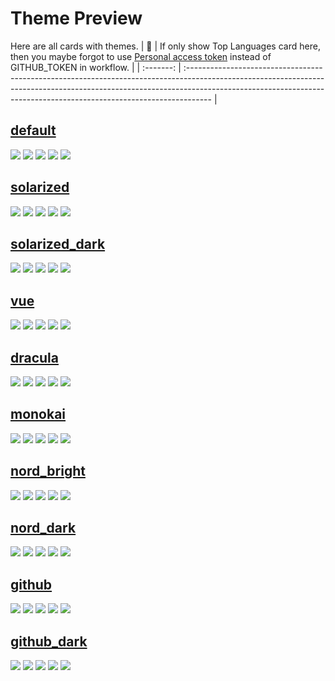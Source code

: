 
# Theme Preview

Here are all cards with themes.
| :bell: | If only show Top Languages card here, then you maybe forgot to use [Personal access token](https://docs.github.com/en/actions/configuring-and-managing-workflows/creating-and-storing-encrypted-secrets) instead of GITHUB_TOKEN in workflow. |
| :-------: | :------------------------------------------------------------------------------------------------------------------------------------------------------------------------------------------------------------------------------------------------ |

## [default](./default/README.md)
[![](https://raw.githubusercontent.com/saturnavt/saturnavt/master/profile-summary-card-output/default/0-profile-details.svg)](https://github.com/saturnavt/github-profile-summary-cards)
[![](https://raw.githubusercontent.com/saturnavt/saturnavt/master/profile-summary-card-output/default/1-repos-per-language.svg)](https://github.com/saturnavt/github-profile-summary-cards) [![](https://raw.githubusercontent.com/saturnavt/saturnavt/master/profile-summary-card-output/default/2-most-commit-language.svg)](https://github.com/saturnavt/github-profile-summary-cards)
[![](https://raw.githubusercontent.com/saturnavt/saturnavt/master/profile-summary-card-output/default/3-stats.svg)](https://github.com/saturnavt/github-profile-summary-cards) [![](https://raw.githubusercontent.com/saturnavt/saturnavt/master/profile-summary-card-output/default/4-productive-time.svg)](https://github.com/saturnavt/github-profile-summary-cards)
## [solarized](./solarized/README.md)
[![](https://raw.githubusercontent.com/saturnavt/saturnavt/master/profile-summary-card-output/solarized/0-profile-details.svg)](https://github.com/saturnavt/github-profile-summary-cards)
[![](https://raw.githubusercontent.com/saturnavt/saturnavt/master/profile-summary-card-output/solarized/1-repos-per-language.svg)](https://github.com/saturnavt/github-profile-summary-cards) [![](https://raw.githubusercontent.com/saturnavt/saturnavt/master/profile-summary-card-output/solarized/2-most-commit-language.svg)](https://github.com/saturnavt/github-profile-summary-cards)
[![](https://raw.githubusercontent.com/saturnavt/saturnavt/master/profile-summary-card-output/solarized/3-stats.svg)](https://github.com/saturnavt/github-profile-summary-cards) [![](https://raw.githubusercontent.com/saturnavt/saturnavt/master/profile-summary-card-output/solarized/4-productive-time.svg)](https://github.com/saturnavt/github-profile-summary-cards)
## [solarized_dark](./solarized_dark/README.md)
[![](https://raw.githubusercontent.com/saturnavt/saturnavt/master/profile-summary-card-output/solarized_dark/0-profile-details.svg)](https://github.com/saturnavt/github-profile-summary-cards)
[![](https://raw.githubusercontent.com/saturnavt/saturnavt/master/profile-summary-card-output/solarized_dark/1-repos-per-language.svg)](https://github.com/saturnavt/github-profile-summary-cards) [![](https://raw.githubusercontent.com/saturnavt/saturnavt/master/profile-summary-card-output/solarized_dark/2-most-commit-language.svg)](https://github.com/saturnavt/github-profile-summary-cards)
[![](https://raw.githubusercontent.com/saturnavt/saturnavt/master/profile-summary-card-output/solarized_dark/3-stats.svg)](https://github.com/saturnavt/github-profile-summary-cards) [![](https://raw.githubusercontent.com/saturnavt/saturnavt/master/profile-summary-card-output/solarized_dark/4-productive-time.svg)](https://github.com/saturnavt/github-profile-summary-cards)
## [vue](./vue/README.md)
[![](https://raw.githubusercontent.com/saturnavt/saturnavt/master/profile-summary-card-output/vue/0-profile-details.svg)](https://github.com/saturnavt/github-profile-summary-cards)
[![](https://raw.githubusercontent.com/saturnavt/saturnavt/master/profile-summary-card-output/vue/1-repos-per-language.svg)](https://github.com/saturnavt/github-profile-summary-cards) [![](https://raw.githubusercontent.com/saturnavt/saturnavt/master/profile-summary-card-output/vue/2-most-commit-language.svg)](https://github.com/saturnavt/github-profile-summary-cards)
[![](https://raw.githubusercontent.com/saturnavt/saturnavt/master/profile-summary-card-output/vue/3-stats.svg)](https://github.com/saturnavt/github-profile-summary-cards) [![](https://raw.githubusercontent.com/saturnavt/saturnavt/master/profile-summary-card-output/vue/4-productive-time.svg)](https://github.com/saturnavt/github-profile-summary-cards)
## [dracula](./dracula/README.md)
[![](https://raw.githubusercontent.com/saturnavt/saturnavt/master/profile-summary-card-output/dracula/0-profile-details.svg)](https://github.com/saturnavt/github-profile-summary-cards)
[![](https://raw.githubusercontent.com/saturnavt/saturnavt/master/profile-summary-card-output/dracula/1-repos-per-language.svg)](https://github.com/saturnavt/github-profile-summary-cards) [![](https://raw.githubusercontent.com/saturnavt/saturnavt/master/profile-summary-card-output/dracula/2-most-commit-language.svg)](https://github.com/saturnavt/github-profile-summary-cards)
[![](https://raw.githubusercontent.com/saturnavt/saturnavt/master/profile-summary-card-output/dracula/3-stats.svg)](https://github.com/saturnavt/github-profile-summary-cards) [![](https://raw.githubusercontent.com/saturnavt/saturnavt/master/profile-summary-card-output/dracula/4-productive-time.svg)](https://github.com/saturnavt/github-profile-summary-cards)
## [monokai](./monokai/README.md)
[![](https://raw.githubusercontent.com/saturnavt/saturnavt/master/profile-summary-card-output/monokai/0-profile-details.svg)](https://github.com/saturnavt/github-profile-summary-cards)
[![](https://raw.githubusercontent.com/saturnavt/saturnavt/master/profile-summary-card-output/monokai/1-repos-per-language.svg)](https://github.com/saturnavt/github-profile-summary-cards) [![](https://raw.githubusercontent.com/saturnavt/saturnavt/master/profile-summary-card-output/monokai/2-most-commit-language.svg)](https://github.com/saturnavt/github-profile-summary-cards)
[![](https://raw.githubusercontent.com/saturnavt/saturnavt/master/profile-summary-card-output/monokai/3-stats.svg)](https://github.com/saturnavt/github-profile-summary-cards) [![](https://raw.githubusercontent.com/saturnavt/saturnavt/master/profile-summary-card-output/monokai/4-productive-time.svg)](https://github.com/saturnavt/github-profile-summary-cards)
## [nord_bright](./nord_bright/README.md)
[![](https://raw.githubusercontent.com/saturnavt/saturnavt/master/profile-summary-card-output/nord_bright/0-profile-details.svg)](https://github.com/saturnavt/github-profile-summary-cards)
[![](https://raw.githubusercontent.com/saturnavt/saturnavt/master/profile-summary-card-output/nord_bright/1-repos-per-language.svg)](https://github.com/saturnavt/github-profile-summary-cards) [![](https://raw.githubusercontent.com/saturnavt/saturnavt/master/profile-summary-card-output/nord_bright/2-most-commit-language.svg)](https://github.com/saturnavt/github-profile-summary-cards)
[![](https://raw.githubusercontent.com/saturnavt/saturnavt/master/profile-summary-card-output/nord_bright/3-stats.svg)](https://github.com/saturnavt/github-profile-summary-cards) [![](https://raw.githubusercontent.com/saturnavt/saturnavt/master/profile-summary-card-output/nord_bright/4-productive-time.svg)](https://github.com/saturnavt/github-profile-summary-cards)
## [nord_dark](./nord_dark/README.md)
[![](https://raw.githubusercontent.com/saturnavt/saturnavt/master/profile-summary-card-output/nord_dark/0-profile-details.svg)](https://github.com/saturnavt/github-profile-summary-cards)
[![](https://raw.githubusercontent.com/saturnavt/saturnavt/master/profile-summary-card-output/nord_dark/1-repos-per-language.svg)](https://github.com/saturnavt/github-profile-summary-cards) [![](https://raw.githubusercontent.com/saturnavt/saturnavt/master/profile-summary-card-output/nord_dark/2-most-commit-language.svg)](https://github.com/saturnavt/github-profile-summary-cards)
[![](https://raw.githubusercontent.com/saturnavt/saturnavt/master/profile-summary-card-output/nord_dark/3-stats.svg)](https://github.com/saturnavt/github-profile-summary-cards) [![](https://raw.githubusercontent.com/saturnavt/saturnavt/master/profile-summary-card-output/nord_dark/4-productive-time.svg)](https://github.com/saturnavt/github-profile-summary-cards)
## [github](./github/README.md)
[![](https://raw.githubusercontent.com/saturnavt/saturnavt/master/profile-summary-card-output/github/0-profile-details.svg)](https://github.com/saturnavt/github-profile-summary-cards)
[![](https://raw.githubusercontent.com/saturnavt/saturnavt/master/profile-summary-card-output/github/1-repos-per-language.svg)](https://github.com/saturnavt/github-profile-summary-cards) [![](https://raw.githubusercontent.com/saturnavt/saturnavt/master/profile-summary-card-output/github/2-most-commit-language.svg)](https://github.com/saturnavt/github-profile-summary-cards)
[![](https://raw.githubusercontent.com/saturnavt/saturnavt/master/profile-summary-card-output/github/3-stats.svg)](https://github.com/saturnavt/github-profile-summary-cards) [![](https://raw.githubusercontent.com/saturnavt/saturnavt/master/profile-summary-card-output/github/4-productive-time.svg)](https://github.com/saturnavt/github-profile-summary-cards)
## [github_dark](./github_dark/README.md)
[![](https://raw.githubusercontent.com/saturnavt/saturnavt/master/profile-summary-card-output/github_dark/0-profile-details.svg)](https://github.com/saturnavt/github-profile-summary-cards)
[![](https://raw.githubusercontent.com/saturnavt/saturnavt/master/profile-summary-card-output/github_dark/1-repos-per-language.svg)](https://github.com/saturnavt/github-profile-summary-cards) [![](https://raw.githubusercontent.com/saturnavt/saturnavt/master/profile-summary-card-output/github_dark/2-most-commit-language.svg)](https://github.com/saturnavt/github-profile-summary-cards)
[![](https://raw.githubusercontent.com/saturnavt/saturnavt/master/profile-summary-card-output/github_dark/3-stats.svg)](https://github.com/saturnavt/github-profile-summary-cards) [![](https://raw.githubusercontent.com/saturnavt/saturnavt/master/profile-summary-card-output/github_dark/4-productive-time.svg)](https://github.com/saturnavt/github-profile-summary-cards)
